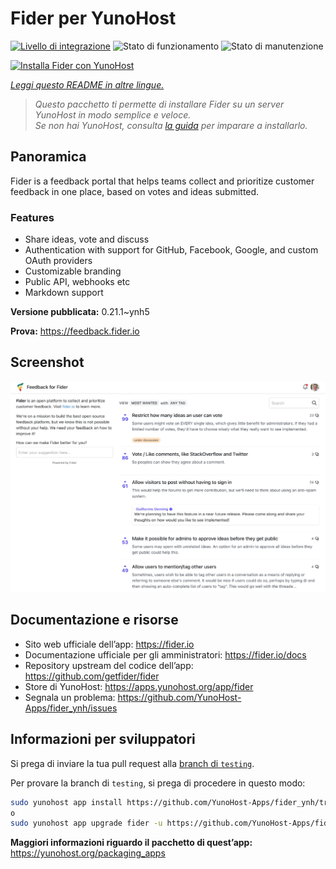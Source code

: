 <!--
N.B.: Questo README è stato automaticamente generato da <https://github.com/YunoHost/apps/tree/master/tools/readme_generator>
NON DEVE essere modificato manualmente.
-->

# Fider per YunoHost

[![Livello di integrazione](https://dash.yunohost.org/integration/fider.svg)](https://dash.yunohost.org/appci/app/fider) ![Stato di funzionamento](https://ci-apps.yunohost.org/ci/badges/fider.status.svg) ![Stato di manutenzione](https://ci-apps.yunohost.org/ci/badges/fider.maintain.svg)

[![Installa Fider con YunoHost](https://install-app.yunohost.org/install-with-yunohost.svg)](https://install-app.yunohost.org/?app=fider)

*[Leggi questo README in altre lingue.](./ALL_README.md)*

> *Questo pacchetto ti permette di installare Fider su un server YunoHost in modo semplice e veloce.*  
> *Se non hai YunoHost, consulta [la guida](https://yunohost.org/install) per imparare a installarlo.*

## Panoramica

Fider is a feedback portal that helps teams collect and prioritize customer feedback in one place, based on votes and ideas submitted.

### Features

- Share ideas, vote and discuss
- Authentication with support for GitHub, Facebook, Google, and custom OAuth providers
- Customizable branding
- Public API, webhooks etc
- Markdown support


**Versione pubblicata:** 0.21.1~ynh5

**Prova:** <https://feedback.fider.io>

## Screenshot

![Screenshot di Fider](./doc/screenshots/screenshot.png)

## Documentazione e risorse

- Sito web ufficiale dell’app: <https://fider.io>
- Documentazione ufficiale per gli amministratori: <https://fider.io/docs>
- Repository upstream del codice dell’app: <https://github.com/getfider/fider>
- Store di YunoHost: <https://apps.yunohost.org/app/fider>
- Segnala un problema: <https://github.com/YunoHost-Apps/fider_ynh/issues>

## Informazioni per sviluppatori

Si prega di inviare la tua pull request alla [branch di `testing`](https://github.com/YunoHost-Apps/fider_ynh/tree/testing).

Per provare la branch di `testing`, si prega di procedere in questo modo:

```bash
sudo yunohost app install https://github.com/YunoHost-Apps/fider_ynh/tree/testing --debug
o
sudo yunohost app upgrade fider -u https://github.com/YunoHost-Apps/fider_ynh/tree/testing --debug
```

**Maggiori informazioni riguardo il pacchetto di quest’app:** <https://yunohost.org/packaging_apps>
